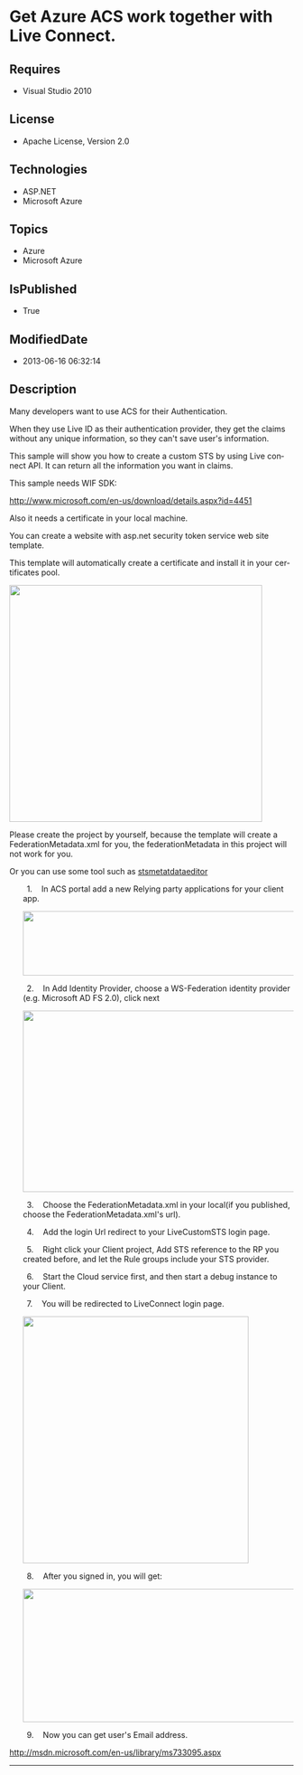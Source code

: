 # Get Azure ACS work together with Live Connect.
## Requires
* Visual Studio 2010
## License
* Apache License, Version 2.0
## Technologies
* ASP.NET
* Microsoft Azure
## Topics
* Azure
* Microsoft Azure
## IsPublished
* True
## ModifiedDate
* 2013-06-16 06:32:14
## Description

<p class="MsoNormal"><span lang="EN-US">Many developers want to use ACS for their Authentication.</span></p>
<p class="MsoNormal"><span lang="EN-US">When they use Live ID as their authentication provider, they get the claims without any unique information, so they can't save user's information.</span></p>
<p class="MsoNormal"><span lang="EN-US">This sample will show you how to create a custom STS by using Live connect API. It can return all the information you want in claims.</span></p>
<p class="MsoNormal"><span lang="EN-US">This sample needs WIF SDK:</span></p>
<p class="MsoNormal"><span lang="EN-US"><a href="http://www.microsoft.com/en-us/download/details.aspx?id=4451">http://www.microsoft.com/en-us/download/details.aspx?id=4451</a></span></p>
<p class="MsoNormal"><span lang="EN-US">Also it needs a certificate in your local machine.</span></p>
<p class="MsoNormal"><span lang="EN-US">You can create a website with asp.net security token service web site template.</span></p>
<p class="MsoNormal"><span lang="EN-US">This template will automatically create a certificate and install it in your certificates pool.</span></p>
<p class="MsoNormal"><span lang="EN-US" style=""><img src="/site/view/file/85034/1/image.png" alt="" width="448" height="419" align="middle">
</span></p>
<p class="MsoNormal"><span lang="EN-US">Please create the project by yourself, because the template will create a FederationMetadata.xml for you, the
<span class="SpellE">federationMetadata</span> in this project will not work for you.</span></p>
<p class="MsoNormal"><span lang="EN-US">Or you can use some tool such as <a href="http://stsmetadataeditor.codeplex.com/">
stsmetatdataeditor</a></span></p>
<p class="MsoListParagraphCxSpFirst" style="margin-left:18.0pt; text-indent:5.0pt">
<span lang="EN-US" style=""><span style="">1.<span style="font:7.0pt &quot;Times New Roman&quot;">&nbsp;&nbsp;&nbsp;&nbsp;&nbsp;&nbsp;
</span></span></span><span lang="EN-US">In ACS portal add a new Relying party applications for your client app.</span></p>
<p class="MsoListParagraphCxSpMiddle" style="margin-left:18.0pt"><span lang="EN-US" style=""><img src="/site/view/file/85035/1/image.png" alt="" width="576" height="114" align="middle">
</span></p>
<p class="MsoListParagraphCxSpMiddle" style="margin-left:18.0pt; text-indent:5.0pt">
<span lang="EN-US" style=""><span style="">2.<span style="font:7.0pt &quot;Times New Roman&quot;">&nbsp;&nbsp;&nbsp;&nbsp;&nbsp;&nbsp;
</span></span></span><span lang="EN-US">In Add Identity Provider, choose a WS-Federation identity provider (e.g. Microsoft AD FS 2.0), click next</span></p>
<p class="MsoListParagraphCxSpMiddle" style="margin-left:18.0pt"><span lang="EN-US" style=""><img src="/site/view/file/85036/1/image.png" alt="" width="576" height="321" align="middle">
</span></p>
<p class="MsoListParagraphCxSpMiddle" style="margin-left:18.0pt; text-indent:5.0pt">
<span lang="EN-US" style=""><span style="">3.<span style="font:7.0pt &quot;Times New Roman&quot;">&nbsp;&nbsp;&nbsp;&nbsp;&nbsp;&nbsp;
</span></span></span><span lang="EN-US">Choose the FederationMetadata.xml in your
<span class="GramE">local(</span>if you published, choose the <span class="SpellE">
FederationMetadata.xml's</span> <span class="SpellE">url</span>).</span></p>
<p class="MsoListParagraphCxSpMiddle" style="margin-left:18.0pt; text-indent:5.0pt">
<span lang="EN-US" style=""><span style="">4.<span style="font:7.0pt &quot;Times New Roman&quot;">&nbsp;&nbsp;&nbsp;&nbsp;&nbsp;&nbsp;
</span></span></span><span lang="EN-US">Add the login <span class="SpellE"><span class="GramE">Url</span></span> redirect to your
<span class="SpellE">LiveCustomSTS</span> login page.</span></p>
<p class="MsoListParagraphCxSpMiddle" style="margin-left:18.0pt; text-indent:5.0pt">
<span lang="EN-US" style=""><span style="">5.<span style="font:7.0pt &quot;Times New Roman&quot;">&nbsp;&nbsp;&nbsp;&nbsp;&nbsp;&nbsp;
</span></span></span><span lang="EN-US">Right click your Client project, Add STS reference to the RP you created before, and let the Rule groups include your STS provider.</span></p>
<p class="MsoListParagraphCxSpMiddle" style="margin-left:18.0pt; text-indent:5.0pt">
<span lang="EN-US" style=""><span style="">6.<span style="font:7.0pt &quot;Times New Roman&quot;">&nbsp;&nbsp;&nbsp;&nbsp;&nbsp;&nbsp;
</span></span></span><span lang="EN-US">Start the Cloud service first, and then start a debug instance to your Client.</span></p>
<p class="MsoListParagraphCxSpMiddle" style="margin-left:18.0pt; text-indent:5.0pt">
<span lang="EN-US" style=""><span style="">7.<span style="font:7.0pt &quot;Times New Roman&quot;">&nbsp;&nbsp;&nbsp;&nbsp;&nbsp;&nbsp;
</span></span></span><span lang="EN-US">You will be redirected to <span class="SpellE">
LiveConnect</span> login page.</span></p>
<p class="MsoListParagraphCxSpMiddle" style="margin-left:18.0pt"><span lang="EN-US" style=""><img src="/site/view/file/85037/1/image.png" alt="" width="400" height="437" align="middle">
</span></p>
<p class="MsoListParagraphCxSpMiddle" style="margin-left:18.0pt; text-indent:5.0pt">
<span lang="EN-US" style=""><span style="">8.<span style="font:7.0pt &quot;Times New Roman&quot;">&nbsp;&nbsp;&nbsp;&nbsp;&nbsp;&nbsp;
</span></span></span><span lang="EN-US">After you signed in, you will get:</span></p>
<p class="MsoListParagraphCxSpMiddle" style="margin-left:18.0pt"><span lang="EN-US" style=""><img src="/site/view/file/85038/1/image.png" alt="" width="481" height="236" align="middle">
</span></p>
<p class="MsoListParagraphCxSpLast" style="margin-left:18.0pt; text-indent:5.0pt">
<span lang="EN-US" style=""><span style="">9.<span style="font:7.0pt &quot;Times New Roman&quot;">&nbsp;&nbsp;&nbsp;&nbsp;&nbsp;&nbsp;
</span></span></span><span lang="EN-US">Now you can get user's Email address.</span></p>
<p class="MsoNormal"><span lang="EN-US"></span></p>
<p class="MsoNormal"><span lang="EN-US"></span></p>
<p class="MsoNormal"><span lang="EN-US"></span></p>
<p class="MsoNormal"><span lang="EN-US"><a href="http://msdn.microsoft.com/en-us/library/ms733095.aspx">http://msdn.microsoft.com/en-us/library/ms733095.aspx</a></span></p>
<hr>
<div><a href="http://go.microsoft.com/?linkid=9759640" style="margin-top:3px"><img alt="" src="http://bit.ly/onecodelogo">
</a></div>
